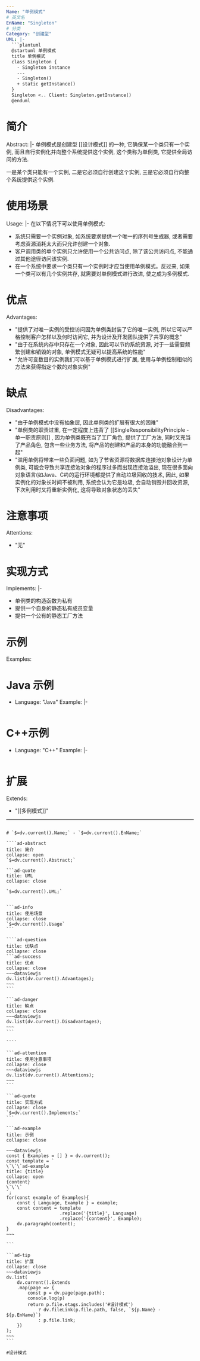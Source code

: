 ```yaml
---
Name: "单例模式"
# 英文名
EnName: "Singleton"
# 分类
Category: "创建型"
UML: |-
  ```plantuml
  @startuml 单例模式
  title 单例模式
  class Singleton {
    - Singleton instance
    ---
    - Singleton()
    + static getInstance()
  }
  Singleton <.. Client: Singleton.getInstance()
  @enduml
  ```
# 简介
Abstract: |-
  单例模式是创建型 [[设计模式]] 的一种, 它确保某一个类只有一个实例, 而且自行实例化并向整个系统提供这个实例, 这个类称为单例类, 它提供全局访问的方法.
  
  一是某个类只能有一个实例, 二是它必须自行创建这个实例, 三是它必须自行向整个系统提供这个实例.
# 使用场景
Usage: |-
  在以下情况下可以使用单例模式:
  - 系统只需要一个实例对象, 如系统要求提供一个唯一的序列号生成器, 或者需要考虑资源消耗太大而只允许创建一个对象.
  - 客户调用类的单个实例只允许使用一个公共访问点, 除了该公共访问点, 不能通过其他途径访问该实例.
  - 在一个系统中要求一个类只有一个实例时才应当使用单例模式。反过来, 如果一个类可以有几个实例共存, 就需要对单例模式进行改进, 使之成为多例模式.
# 优点
Advantages:
  - "提供了对唯一实例的受控访问因为单例类封装了它的唯一实例, 所以它可以严格控制客户怎样以及何时访问它, 并为设计及开发团队提供了共享的概念"
  - "由于在系统内存中只存在一个对象, 因此可以节约系统资源, 对于一些需要频繁创建和销毁的对象, 单例模式无疑可以提高系统的性能"
  - "允许可变数目的实例我们可以基于单例模式进行扩展, 使用与单例控制相似的方法来获得指定个数的对象实例"
# 缺点
Disadvantages:
  - "由于单例模式中没有抽象层, 因此单例类的扩展有很大的困难"
  - "单例类的职责过重, 在一定程度上违背了 [[SingleResponsibilityPrinciple - 单一职责原则]] , 因为单例类既充当了工厂角色, 提供了工厂方法, 同时又充当了产品角色, 包含一些业务方法, 将产品的创建和产品的本身的功能融合到一起"
  - "滥用单例将带来一些负面问题, 如为了节省资源将数据库连接池对象设计为单例类, 可能会导致共享连接池对象的程序过多而出现连接池溢出, 现在很多面向对象语言(如Java、C#)的运行环境都提供了自动垃圾回收的技术, 因此, 如果实例化的对象长时间不被利用, 系统会认为它是垃圾, 会自动销毁并回收资源, 下次利用时又将重新实例化, 这将导致对象状态的丢失"
# 注意事项
Attentions:
  - "无"
# 实现方式
Implements: |-
  - 单例类的构造函数为私有
  - 提供一个自身的静态私有成员变量
  - 提供一个公有的静态工厂方法
# 示例
Examples:
  # Java 示例
  - Language: "Java"
    Example: |-
      ```java
      
      ```
  # C++示例
  - Language: "C++"
    Example: |-
      ```cpp
      
      ```
# 扩展
Extends:
  - "[[多例模式]]"
---
```

# `$=dv.current().Name;` - `$=dv.current().EnName;`

````ad-abstract
title: 简介
collapse: open
`$=dv.current().Abstract;`

```ad-quote
title: UML
collapse: close

`$=dv.current().UML;`
```
`````

```ad-info
title: 使用场景
collapse: close
`$=dv.current().Usage`
```

````ad-question
title: 优缺点
collapse: close
```ad-success
title: 优点
collapse: close
~~~dataviewjs
dv.list(dv.current().Advantages);
~~~
```

```ad-danger
title: 缺点
collapse: close
~~~dataviewjs
dv.list(dv.current().Disadvantages);
~~~
```

````

```ad-attention
title: 使用注意事项
collapse: close
~~~dataviewjs
dv.list(dv.current().Attentions);
~~~
```

```ad-quote
title: 实现方式
collapse: close
`$=dv.current().Implements;`
```

```ad-example
title: 示例
collapse: close

~~~dataviewjs
const { Examples = [] } = dv.current();
const template = `
\`\`\`ad-example
title: {title}
collapse: open
{content}
\`\`\`
`;
for(const example of Examples){
	const { Language, Example } = example;
	const content = template
					.replace('{title}', Language)
					.replace('{content}', Example);
	dv.paragraph(content);
}
~~~

```

```ad-tip
title: 扩展
collapse: close
~~~dataviewjs
dv.list(
	dv.current().Extends
	.map(page => {
		const p = dv.page(page.path);
		console.log(p)
		return p.file.etags.includes('#设计模式')
			? dv.fileLink(p.file.path, false, `${p.Name} - ${p.EnName}`)
			: p.file.link;
	})
);
~~~
```

#设计模式 